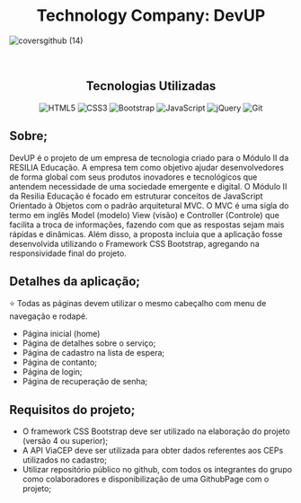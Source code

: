 <h1 align="center">Technology Company: DevUP</h1>

![coversgithub (14)](https://user-images.githubusercontent.com/101408372/170354025-549bcae0-2306-4664-ade4-70fed5848d4b.png)

<br>

<div id="inicio" align=center>
<!-- AQUI FICARÁ O SUMÁRIO -->
</div>

<h2 align="center"><strong>Tecnologias Utilizadas</strong></h2>

<div align="center">

![HTML5](https://img.shields.io/badge/html5-%23E34F26.svg?style=for-the-badge&logo=html5&logoColor=white)
![CSS3](https://img.shields.io/badge/css3-%231572B6.svg?style=for-the-badge&logo=css3&logoColor=white)
![Bootstrap](https://img.shields.io/badge/bootstrap-%23563D7C.svg?style=for-the-badge&logo=bootstrap&logoColor=white)
![JavaScript](https://img.shields.io/badge/javascript-%23323330.svg?style=for-the-badge&logo=javascript&logoColor=%23F7DF1E)
![jQuery](https://img.shields.io/badge/jquery-%230769AD.svg?style=for-the-badge&logo=jquery&logoColor=white)
![Git](https://img.shields.io/badge/git-%23F05033.svg?style=for-the-badge&logo=git&logoColor=white)

</div>

## **Sobre;** <br>

DevUP é o projeto de um empresa de tecnologia criado para o Módulo II da RESILIA Educação. A empresa tem como objetivo ajudar desenvolvedores de forma global com seus produtos inovadores e tecnológicos que antendem necessidade de uma sociedade emergente e digital. O Módulo II da Resilia Educação é focado em estruturar conceitos de JavaScript Orientado à Objetos com o padrão arquitetural MVC. O MVC é uma sigla do termo em inglês Model (modelo) View (visão) e Controller (Controle) que facilita a troca de informações, fazendo com que as respostas sejam mais rápidas e dinâmicas. Além disso, a proposta incluia que a aplicação fosse desenvolvida utilizando o Framework CSS Bootstrap, agregando na responsividade final do projeto. <br>

## **Detalhes da aplicação;**

⭐ Todas as páginas devem utilizar o mesmo cabeçalho com menu de navegação e rodapé.

- Página inicial (home)
- Página de detalhes sobre o serviço; 
- Página de cadastro na lista de espera; 
- Página de contanto; 
- Página de login; 
- Página de recuperação de senha; 

## **Requisitos do projeto;** 
- O framework CSS Bootstrap deve ser utilizado na elaboração do projeto (versão
4 ou superior);
- A API ViaCEP deve ser utilizada para obter dados referentes aos CEPs utilizados
no cadastro;
- Utilizar repositório público no github, com todos os integrantes do grupo como
colaboradores e disponibilização de uma GithubPage com o projeto;













